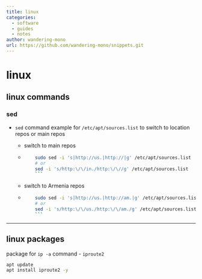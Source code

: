 ```yaml
---
title: linux
categories:
  - software
  - guides
  - notes
author: wandering-mono
url: https://github.com/wandering-mono/snippets.git
---
```


# linux

## linux commands

### sed

- `sed` command example for `/etc/apt/sources.list` to switch to location repos or main repos

  - switch to main repos

  - ```bash
        sudo sed -i 's|http://us.|http://|g' /etc/apt/sources.list
        # or
        sed -i 's/http:\/\/in./http:\/\//g' /etc/apt/sources.list
        ```

  - switch to Armenia repos

  - ```bash
        sudo sed -i 's|http://us.|http://am.|g' /etc/apt/sources.list
        # or
        sed -i 's/http:\/\/us./http:\/\/am./g' /etc/apt/sources.list
        ```

---

## linux packages

package for  `ip -a` command - `iproute2`

```bash
apt update
apt install iproute2 -y
```
